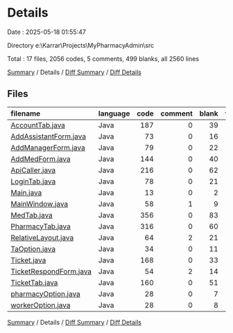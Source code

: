 # Details

Date : 2025-05-18 01:55:47

Directory e:\\Karrar\\Projects\\MyPharmacyAdmin\\src

Total : 17 files,  2056 codes, 5 comments, 499 blanks, all 2560 lines

[Summary](results.md) / Details / [Diff Summary](diff.md) / [Diff Details](diff-details.md)

## Files
| filename | language | code | comment | blank | total |
| :--- | :--- | ---: | ---: | ---: | ---: |
| [AccountTab.java](/AccountTab.java) | Java | 187 | 0 | 39 | 226 |
| [AddAssistantForm.java](/AddAssistantForm.java) | Java | 73 | 0 | 16 | 89 |
| [AddManagerForm.java](/AddManagerForm.java) | Java | 79 | 0 | 22 | 101 |
| [AddMedForm.java](/AddMedForm.java) | Java | 144 | 0 | 40 | 184 |
| [ApiCaller.java](/ApiCaller.java) | Java | 216 | 0 | 62 | 278 |
| [LoginTab.java](/LoginTab.java) | Java | 78 | 0 | 21 | 99 |
| [Main.java](/Main.java) | Java | 13 | 0 | 2 | 15 |
| [MainWindow.java](/MainWindow.java) | Java | 58 | 1 | 9 | 68 |
| [MedTab.java](/MedTab.java) | Java | 356 | 0 | 83 | 439 |
| [PharmacyTab.java](/PharmacyTab.java) | Java | 316 | 0 | 60 | 376 |
| [RelativeLayout.java](/RelativeLayout.java) | Java | 64 | 2 | 21 | 87 |
| [TaOption.java](/TaOption.java) | Java | 34 | 0 | 11 | 45 |
| [Ticket.java](/Ticket.java) | Java | 168 | 0 | 33 | 201 |
| [TicketRespondForm.java](/TicketRespondForm.java) | Java | 54 | 2 | 14 | 70 |
| [TicketTab.java](/TicketTab.java) | Java | 160 | 0 | 51 | 211 |
| [pharmacyOption.java](/pharmacyOption.java) | Java | 28 | 0 | 7 | 35 |
| [workerOption.java](/workerOption.java) | Java | 28 | 0 | 8 | 36 |

[Summary](results.md) / Details / [Diff Summary](diff.md) / [Diff Details](diff-details.md)